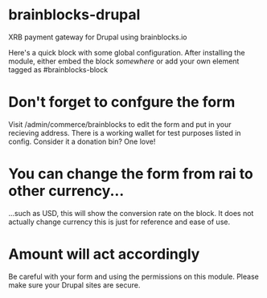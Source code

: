 # brainblocks-drupal
XRB payment gateway for Drupal using brainblocks.io

Here's a quick block with some global configuration. After installing the module, either embed the block *somewhere* or add your own element tagged as #brainblocks-block

# Don't forget to confgure the form
Visit /admin/commerce/brainblocks to edit the form and put in your recieving address. There is a working wallet for test purposes listed in config. Consider it a donation bin? One love!

# You can change the form from rai to other currency...

...such as USD, this will show the conversion rate on the block. It does not actually change currency this is just for reference and ease of use.

# Amount will act accordingly

Be careful with your form and using the permissions on this module. Please make sure your Drupal sites are secure.
